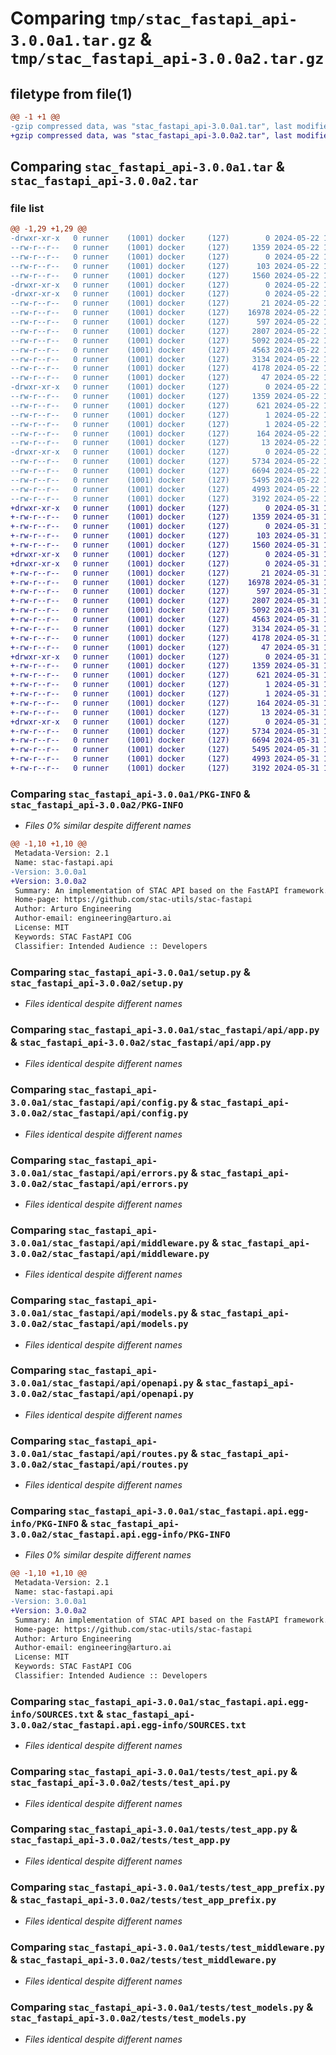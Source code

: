 # Comparing `tmp/stac_fastapi_api-3.0.0a1.tar.gz` & `tmp/stac_fastapi_api-3.0.0a2.tar.gz`

## filetype from file(1)

```diff
@@ -1 +1 @@
-gzip compressed data, was "stac_fastapi_api-3.0.0a1.tar", last modified: Wed May 22 11:04:04 2024, max compression
+gzip compressed data, was "stac_fastapi_api-3.0.0a2.tar", last modified: Fri May 31 15:25:31 2024, max compression
```

## Comparing `stac_fastapi_api-3.0.0a1.tar` & `stac_fastapi_api-3.0.0a2.tar`

### file list

```diff
@@ -1,29 +1,29 @@
-drwxr-xr-x   0 runner    (1001) docker     (127)        0 2024-05-22 11:04:04.536846 stac_fastapi_api-3.0.0a1/
--rw-r--r--   0 runner    (1001) docker     (127)     1359 2024-05-22 11:04:04.536846 stac_fastapi_api-3.0.0a1/PKG-INFO
--rw-r--r--   0 runner    (1001) docker     (127)        0 2024-05-22 11:03:45.000000 stac_fastapi_api-3.0.0a1/README.md
--rw-r--r--   0 runner    (1001) docker     (127)      103 2024-05-22 11:04:04.536846 stac_fastapi_api-3.0.0a1/setup.cfg
--rw-r--r--   0 runner    (1001) docker     (127)     1560 2024-05-22 11:03:45.000000 stac_fastapi_api-3.0.0a1/setup.py
-drwxr-xr-x   0 runner    (1001) docker     (127)        0 2024-05-22 11:04:04.532846 stac_fastapi_api-3.0.0a1/stac_fastapi/
-drwxr-xr-x   0 runner    (1001) docker     (127)        0 2024-05-22 11:04:04.536846 stac_fastapi_api-3.0.0a1/stac_fastapi/api/
--rw-r--r--   0 runner    (1001) docker     (127)       21 2024-05-22 11:03:45.000000 stac_fastapi_api-3.0.0a1/stac_fastapi/api/__init__.py
--rw-r--r--   0 runner    (1001) docker     (127)    16978 2024-05-22 11:03:45.000000 stac_fastapi_api-3.0.0a1/stac_fastapi/api/app.py
--rw-r--r--   0 runner    (1001) docker     (127)      597 2024-05-22 11:03:45.000000 stac_fastapi_api-3.0.0a1/stac_fastapi/api/config.py
--rw-r--r--   0 runner    (1001) docker     (127)     2807 2024-05-22 11:03:45.000000 stac_fastapi_api-3.0.0a1/stac_fastapi/api/errors.py
--rw-r--r--   0 runner    (1001) docker     (127)     5092 2024-05-22 11:03:45.000000 stac_fastapi_api-3.0.0a1/stac_fastapi/api/middleware.py
--rw-r--r--   0 runner    (1001) docker     (127)     4563 2024-05-22 11:03:45.000000 stac_fastapi_api-3.0.0a1/stac_fastapi/api/models.py
--rw-r--r--   0 runner    (1001) docker     (127)     3134 2024-05-22 11:03:45.000000 stac_fastapi_api-3.0.0a1/stac_fastapi/api/openapi.py
--rw-r--r--   0 runner    (1001) docker     (127)     4178 2024-05-22 11:03:45.000000 stac_fastapi_api-3.0.0a1/stac_fastapi/api/routes.py
--rw-r--r--   0 runner    (1001) docker     (127)       47 2024-05-22 11:03:45.000000 stac_fastapi_api-3.0.0a1/stac_fastapi/api/version.py
-drwxr-xr-x   0 runner    (1001) docker     (127)        0 2024-05-22 11:04:04.536846 stac_fastapi_api-3.0.0a1/stac_fastapi.api.egg-info/
--rw-r--r--   0 runner    (1001) docker     (127)     1359 2024-05-22 11:04:04.000000 stac_fastapi_api-3.0.0a1/stac_fastapi.api.egg-info/PKG-INFO
--rw-r--r--   0 runner    (1001) docker     (127)      621 2024-05-22 11:04:04.000000 stac_fastapi_api-3.0.0a1/stac_fastapi.api.egg-info/SOURCES.txt
--rw-r--r--   0 runner    (1001) docker     (127)        1 2024-05-22 11:04:04.000000 stac_fastapi_api-3.0.0a1/stac_fastapi.api.egg-info/dependency_links.txt
--rw-r--r--   0 runner    (1001) docker     (127)        1 2024-05-22 11:04:04.000000 stac_fastapi_api-3.0.0a1/stac_fastapi.api.egg-info/not-zip-safe
--rw-r--r--   0 runner    (1001) docker     (127)      164 2024-05-22 11:04:04.000000 stac_fastapi_api-3.0.0a1/stac_fastapi.api.egg-info/requires.txt
--rw-r--r--   0 runner    (1001) docker     (127)       13 2024-05-22 11:04:04.000000 stac_fastapi_api-3.0.0a1/stac_fastapi.api.egg-info/top_level.txt
-drwxr-xr-x   0 runner    (1001) docker     (127)        0 2024-05-22 11:04:04.536846 stac_fastapi_api-3.0.0a1/tests/
--rw-r--r--   0 runner    (1001) docker     (127)     5734 2024-05-22 11:03:45.000000 stac_fastapi_api-3.0.0a1/tests/test_api.py
--rw-r--r--   0 runner    (1001) docker     (127)     6694 2024-05-22 11:03:45.000000 stac_fastapi_api-3.0.0a1/tests/test_app.py
--rw-r--r--   0 runner    (1001) docker     (127)     5495 2024-05-22 11:03:45.000000 stac_fastapi_api-3.0.0a1/tests/test_app_prefix.py
--rw-r--r--   0 runner    (1001) docker     (127)     4993 2024-05-22 11:03:45.000000 stac_fastapi_api-3.0.0a1/tests/test_middleware.py
--rw-r--r--   0 runner    (1001) docker     (127)     3192 2024-05-22 11:03:45.000000 stac_fastapi_api-3.0.0a1/tests/test_models.py
+drwxr-xr-x   0 runner    (1001) docker     (127)        0 2024-05-31 15:25:31.196750 stac_fastapi_api-3.0.0a2/
+-rw-r--r--   0 runner    (1001) docker     (127)     1359 2024-05-31 15:25:31.196750 stac_fastapi_api-3.0.0a2/PKG-INFO
+-rw-r--r--   0 runner    (1001) docker     (127)        0 2024-05-31 15:25:09.000000 stac_fastapi_api-3.0.0a2/README.md
+-rw-r--r--   0 runner    (1001) docker     (127)      103 2024-05-31 15:25:31.196750 stac_fastapi_api-3.0.0a2/setup.cfg
+-rw-r--r--   0 runner    (1001) docker     (127)     1560 2024-05-31 15:25:09.000000 stac_fastapi_api-3.0.0a2/setup.py
+drwxr-xr-x   0 runner    (1001) docker     (127)        0 2024-05-31 15:25:31.188750 stac_fastapi_api-3.0.0a2/stac_fastapi/
+drwxr-xr-x   0 runner    (1001) docker     (127)        0 2024-05-31 15:25:31.192750 stac_fastapi_api-3.0.0a2/stac_fastapi/api/
+-rw-r--r--   0 runner    (1001) docker     (127)       21 2024-05-31 15:25:09.000000 stac_fastapi_api-3.0.0a2/stac_fastapi/api/__init__.py
+-rw-r--r--   0 runner    (1001) docker     (127)    16978 2024-05-31 15:25:09.000000 stac_fastapi_api-3.0.0a2/stac_fastapi/api/app.py
+-rw-r--r--   0 runner    (1001) docker     (127)      597 2024-05-31 15:25:09.000000 stac_fastapi_api-3.0.0a2/stac_fastapi/api/config.py
+-rw-r--r--   0 runner    (1001) docker     (127)     2807 2024-05-31 15:25:09.000000 stac_fastapi_api-3.0.0a2/stac_fastapi/api/errors.py
+-rw-r--r--   0 runner    (1001) docker     (127)     5092 2024-05-31 15:25:09.000000 stac_fastapi_api-3.0.0a2/stac_fastapi/api/middleware.py
+-rw-r--r--   0 runner    (1001) docker     (127)     4563 2024-05-31 15:25:09.000000 stac_fastapi_api-3.0.0a2/stac_fastapi/api/models.py
+-rw-r--r--   0 runner    (1001) docker     (127)     3134 2024-05-31 15:25:09.000000 stac_fastapi_api-3.0.0a2/stac_fastapi/api/openapi.py
+-rw-r--r--   0 runner    (1001) docker     (127)     4178 2024-05-31 15:25:09.000000 stac_fastapi_api-3.0.0a2/stac_fastapi/api/routes.py
+-rw-r--r--   0 runner    (1001) docker     (127)       47 2024-05-31 15:25:09.000000 stac_fastapi_api-3.0.0a2/stac_fastapi/api/version.py
+drwxr-xr-x   0 runner    (1001) docker     (127)        0 2024-05-31 15:25:31.192750 stac_fastapi_api-3.0.0a2/stac_fastapi.api.egg-info/
+-rw-r--r--   0 runner    (1001) docker     (127)     1359 2024-05-31 15:25:31.000000 stac_fastapi_api-3.0.0a2/stac_fastapi.api.egg-info/PKG-INFO
+-rw-r--r--   0 runner    (1001) docker     (127)      621 2024-05-31 15:25:31.000000 stac_fastapi_api-3.0.0a2/stac_fastapi.api.egg-info/SOURCES.txt
+-rw-r--r--   0 runner    (1001) docker     (127)        1 2024-05-31 15:25:31.000000 stac_fastapi_api-3.0.0a2/stac_fastapi.api.egg-info/dependency_links.txt
+-rw-r--r--   0 runner    (1001) docker     (127)        1 2024-05-31 15:25:31.000000 stac_fastapi_api-3.0.0a2/stac_fastapi.api.egg-info/not-zip-safe
+-rw-r--r--   0 runner    (1001) docker     (127)      164 2024-05-31 15:25:31.000000 stac_fastapi_api-3.0.0a2/stac_fastapi.api.egg-info/requires.txt
+-rw-r--r--   0 runner    (1001) docker     (127)       13 2024-05-31 15:25:31.000000 stac_fastapi_api-3.0.0a2/stac_fastapi.api.egg-info/top_level.txt
+drwxr-xr-x   0 runner    (1001) docker     (127)        0 2024-05-31 15:25:31.192750 stac_fastapi_api-3.0.0a2/tests/
+-rw-r--r--   0 runner    (1001) docker     (127)     5734 2024-05-31 15:25:09.000000 stac_fastapi_api-3.0.0a2/tests/test_api.py
+-rw-r--r--   0 runner    (1001) docker     (127)     6694 2024-05-31 15:25:09.000000 stac_fastapi_api-3.0.0a2/tests/test_app.py
+-rw-r--r--   0 runner    (1001) docker     (127)     5495 2024-05-31 15:25:09.000000 stac_fastapi_api-3.0.0a2/tests/test_app_prefix.py
+-rw-r--r--   0 runner    (1001) docker     (127)     4993 2024-05-31 15:25:09.000000 stac_fastapi_api-3.0.0a2/tests/test_middleware.py
+-rw-r--r--   0 runner    (1001) docker     (127)     3192 2024-05-31 15:25:09.000000 stac_fastapi_api-3.0.0a2/tests/test_models.py
```

### Comparing `stac_fastapi_api-3.0.0a1/PKG-INFO` & `stac_fastapi_api-3.0.0a2/PKG-INFO`

 * *Files 0% similar despite different names*

```diff
@@ -1,10 +1,10 @@
 Metadata-Version: 2.1
 Name: stac-fastapi.api
-Version: 3.0.0a1
+Version: 3.0.0a2
 Summary: An implementation of STAC API based on the FastAPI framework.
 Home-page: https://github.com/stac-utils/stac-fastapi
 Author: Arturo Engineering
 Author-email: engineering@arturo.ai
 License: MIT
 Keywords: STAC FastAPI COG
 Classifier: Intended Audience :: Developers
```

### Comparing `stac_fastapi_api-3.0.0a1/setup.py` & `stac_fastapi_api-3.0.0a2/setup.py`

 * *Files identical despite different names*

### Comparing `stac_fastapi_api-3.0.0a1/stac_fastapi/api/app.py` & `stac_fastapi_api-3.0.0a2/stac_fastapi/api/app.py`

 * *Files identical despite different names*

### Comparing `stac_fastapi_api-3.0.0a1/stac_fastapi/api/config.py` & `stac_fastapi_api-3.0.0a2/stac_fastapi/api/config.py`

 * *Files identical despite different names*

### Comparing `stac_fastapi_api-3.0.0a1/stac_fastapi/api/errors.py` & `stac_fastapi_api-3.0.0a2/stac_fastapi/api/errors.py`

 * *Files identical despite different names*

### Comparing `stac_fastapi_api-3.0.0a1/stac_fastapi/api/middleware.py` & `stac_fastapi_api-3.0.0a2/stac_fastapi/api/middleware.py`

 * *Files identical despite different names*

### Comparing `stac_fastapi_api-3.0.0a1/stac_fastapi/api/models.py` & `stac_fastapi_api-3.0.0a2/stac_fastapi/api/models.py`

 * *Files identical despite different names*

### Comparing `stac_fastapi_api-3.0.0a1/stac_fastapi/api/openapi.py` & `stac_fastapi_api-3.0.0a2/stac_fastapi/api/openapi.py`

 * *Files identical despite different names*

### Comparing `stac_fastapi_api-3.0.0a1/stac_fastapi/api/routes.py` & `stac_fastapi_api-3.0.0a2/stac_fastapi/api/routes.py`

 * *Files identical despite different names*

### Comparing `stac_fastapi_api-3.0.0a1/stac_fastapi.api.egg-info/PKG-INFO` & `stac_fastapi_api-3.0.0a2/stac_fastapi.api.egg-info/PKG-INFO`

 * *Files 0% similar despite different names*

```diff
@@ -1,10 +1,10 @@
 Metadata-Version: 2.1
 Name: stac-fastapi.api
-Version: 3.0.0a1
+Version: 3.0.0a2
 Summary: An implementation of STAC API based on the FastAPI framework.
 Home-page: https://github.com/stac-utils/stac-fastapi
 Author: Arturo Engineering
 Author-email: engineering@arturo.ai
 License: MIT
 Keywords: STAC FastAPI COG
 Classifier: Intended Audience :: Developers
```

### Comparing `stac_fastapi_api-3.0.0a1/stac_fastapi.api.egg-info/SOURCES.txt` & `stac_fastapi_api-3.0.0a2/stac_fastapi.api.egg-info/SOURCES.txt`

 * *Files identical despite different names*

### Comparing `stac_fastapi_api-3.0.0a1/tests/test_api.py` & `stac_fastapi_api-3.0.0a2/tests/test_api.py`

 * *Files identical despite different names*

### Comparing `stac_fastapi_api-3.0.0a1/tests/test_app.py` & `stac_fastapi_api-3.0.0a2/tests/test_app.py`

 * *Files identical despite different names*

### Comparing `stac_fastapi_api-3.0.0a1/tests/test_app_prefix.py` & `stac_fastapi_api-3.0.0a2/tests/test_app_prefix.py`

 * *Files identical despite different names*

### Comparing `stac_fastapi_api-3.0.0a1/tests/test_middleware.py` & `stac_fastapi_api-3.0.0a2/tests/test_middleware.py`

 * *Files identical despite different names*

### Comparing `stac_fastapi_api-3.0.0a1/tests/test_models.py` & `stac_fastapi_api-3.0.0a2/tests/test_models.py`

 * *Files identical despite different names*

